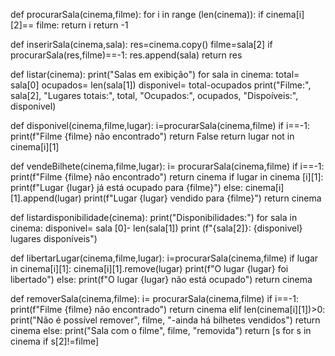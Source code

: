 def procurarSala(cinema,filme):
    for i in range (len(cinema)):
        if cinema[i][2]== filme:
            return i
    return -1

def inserirSala(cinema,sala):
    res=cinema.copy()
    filme=sala[2]
    if procurarSala(res,filme)==-1:
        res.append(sala)
    return res

def listar(cinema):
    print("Salas em exibição")
    for sala in cinema:
        total= sala[0]
        ocupados= len(sala[1])
        disponivel= total-ocupados
        print("Filme:", sala[2], "Lugares totais:", total, "Ocupados:", ocupados, "Dispoíveis:", disponivel)

def disponivel(cinema,filme,lugar):
    i=procurarSala(cinema,filme)
    if i==-1:
        print(f"Filme {filme} não encontrado")
        return False
    return lugar not in cinema[i][1]

def vendeBilhete(cinema,filme,lugar):
        i= procurarSala(cinema,filme)
        if i==-1:
            print(f"Filme {filme} não encontrado")
            return cinema
        if lugar in cinema [i][1]:
            print(f"Lugar {lugar} já está ocupado para {filme}")
        else:
            cinema[i][1].append(lugar)
            print(f"Lugar {lugar} vendido para {filme}")
        return cinema

def listardisponibilidade(cinema):
    print("Disponibilidades:")
    for sala in cinema:
        disponivel= sala [0]- len(sala[1])
        print (f"{sala[2]}: {disponivel} lugares disponíveis")

def libertarLugar(cinema,filme,lugar):
    i=procurarSala(cinema,filme)
    if lugar in cinema[i][1]:
        cinema[i][1].remove(lugar)
        print(f"O lugar {lugar} foi libertado")
    else:
        print(f"O lugar {lugar} não está ocupado")
    return cinema

def removerSala(cinema,filme):
    i= procurarSala(cinema,filme)
    if i==-1:
        print(f"Filme {filme} não encontrado")
        return cinema
    elif len(cinema[i][1])>0:
        print("Não é possível remover", filme, "-ainda há bilhetes vendidos")
        return cinema
    else:
        print("Sala com o filme", filme, "removida")
        return [s for s in cinema if s[2]!=filme]
